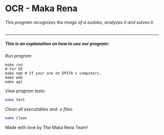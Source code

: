 # OCR - Maka Rena
###### This program recognizes the image of a sudoku, analyzes it and solves it.

---

##### _This is an explanation on how to use our program:_
*Run program*
```
make run
# For UI
make npm # If your are on EPITA's computers.
make web
make api
```

*View program tests:*
```sh
make test
```

*Clean all executables and .o files:*
```sh
make clean
```

Made with love by The Maka Rena Team!

